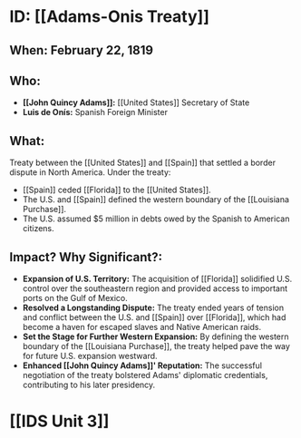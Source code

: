# ID: [[Adams-Onis Treaty]] 
## When: February 22, 1819
## Who: 
* **[[John Quincy Adams]]:** [[United States]] Secretary of State 
* **Luis de Onís:** Spanish Foreign Minister
## What: 
Treaty between the [[United States]] and [[Spain]] that settled a border dispute in North America. Under the treaty:
* [[Spain]] ceded [[Florida]] to the [[United States]].
* The U.S. and [[Spain]] defined the western boundary of the [[Louisiana Purchase]]. 
* The U.S. assumed $5 million in debts owed by the Spanish to American citizens.
## Impact? Why Significant?:
* **Expansion of U.S. Territory:**  The acquisition of [[Florida]] solidified U.S. control over the southeastern region and provided access to important ports on the Gulf of Mexico.
* **Resolved a Longstanding Dispute:**  The treaty ended years of tension and conflict between the U.S. and [[Spain]] over [[Florida]], which had become a haven for escaped slaves and Native American raids.
* **Set the Stage for Further Western Expansion:** By defining the western boundary of the [[Louisiana Purchase]], the treaty helped pave the way for future U.S. expansion westward.
* **Enhanced [[John Quincy Adams]]' Reputation:** The successful negotiation of the treaty bolstered Adams' diplomatic credentials, contributing to his later presidency. 

# [[IDS Unit 3]]